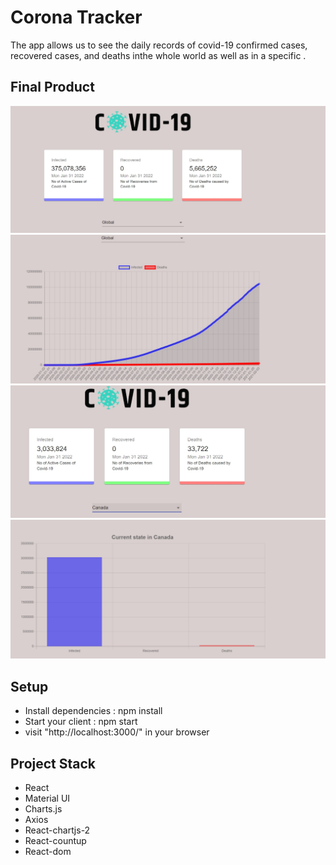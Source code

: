 # **Corona Tracker**

The app allows us to see the daily records of covid-19 confirmed cases, recovered cases, and deaths inthe whole world as well as in a specific .

## **Final Product**

!["Global"](docs/Global.jpg)
!["Global_Graph"](docs/Graph_Global.jpg)
!["Canada"](docs/Canada.jpg)
!["Canada_Graph"](docs/Graph_Canada.jpg)

## **Setup**

- Install dependencies : npm install
- Start your client : npm start
- visit "http://localhost:3000/" in your browser

## **Project Stack**

 - React
 - Material UI 
 - Charts.js 
 - Axios
 - React-chartjs-2
 - React-countup
 - React-dom
  

